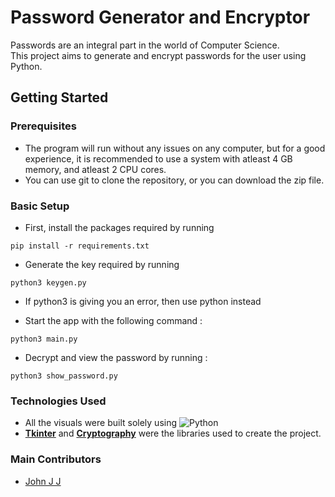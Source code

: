 # Password Generator and Encryptor

Passwords are an integral part in the world of Computer Science.  
This project aims to generate and encrypt passwords for the user using Python.

## Getting Started

### Prerequisites

- The program will run without any issues on any computer, but for a good experience, it is recommended to use a system with atleast 4 GB memory, and atleast 2 CPU cores.
- You can use git to clone the repository, or you can download the zip file.

### Basic Setup

- First, install the packages required by running

```
pip install -r requirements.txt
```

- Generate the key required by running

```
python3 keygen.py
```

- If python3 is giving you an error, then use python instead

- Start the app with the following command :

```
python3 main.py
```

- Decrypt and view the password by running :

```
python3 show_password.py
```

### Technologies Used

- All the visuals were built solely using ![Python](https://img.shields.io/badge/python-%2314354C.svg?style=for-the-badge&logo=python&logoColor=white) 
- [**Tkinter**](https://docs.python.org/3/library/tkinter.html) and [**Cryptography**](https://pypi.org/project/cryptography/) were the libraries used to create the project.


### Main Contributors
 - [John J J](https://github.com/jxhn_jj/)
